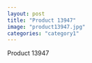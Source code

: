 ```yaml
---
layout: post
title: "Product 13947"
image: "product13947.jpg"
categories: "category1"
---
```

Product 13947
